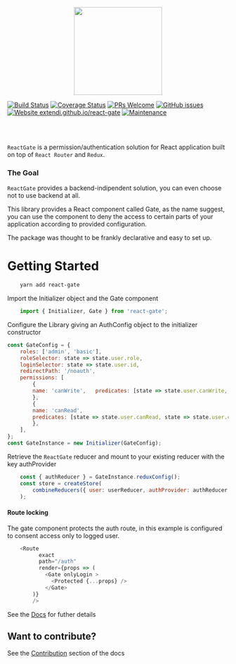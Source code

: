 <p align="center">
    <img src="https://s3.eu-west-2.amazonaws.com/npm-extendi/ReactGate.svg" height="200">
</p>

[![Build Status](https://travis-ci.org/extendi/react-gate.svg?branch=master)](https://travis-ci.org/extendi/react-gate)
[![Coverage Status](https://coveralls.io/repos/github/extendi/react-gate/badge.svg?branch=master)](https://coveralls.io/github/extendi/react-gate?branch=master)
[![PRs Welcome](https://img.shields.io/badge/PRs-welcome-brightgreen.svg?style=flat-square)](http://makeapullrequest.com)
[![GitHub issues](https://img.shields.io/github/issues/extendi/react-gate.svg)](https://GitHub.com/extendi/react-gate/issues/)
[![Website extendi.github.io/react-gate](https://img.shields.io/website-up-down-green-red/https/extendi.github.io/react-gate.svg)](https://extendi.github.io/react-gate)
[![Maintenance](https://img.shields.io/badge/Maintained%3F-yes-green.svg)](https://GitHub.com/extendi/react-gate/graphs/commit-activity)


</br>
</br>

`ReactGate` is a permission/authentication solution for React application built on top of `React Router` and `Redux`.


### The Goal

``ReactGate`` provides a backend-indipendent solution, you can even choose not to use backend at all.

This library provides a React component called Gate, as the name suggest, you can use the component to deny the access to certain parts of your application according to provided configuration.

The package was thought to be frankly declarative and easy to set up.

# Getting Started

```bash   
    yarn add react-gate
```

Import the Initializer object and the Gate component
```js
    import { Initializer, Gate } from 'react-gate';
```
Configure the Library giving an AuthConfig object to the initializer constructor

```js
const GateConfig = {
    roles: ['admin', 'basic'],
    roleSelector: state => state.user.role,
    loginSelector: state => state.user.id,
    redirectPath: '/noauth',
    permissions: [
        {
        name: 'canWrite',   predicates: [state => state.user.canWrite, state => state.user.canWrite2],
        },
        {
        name: 'canRead',
        predicates: [state => state.user.canRead, state => state.user.canRead2],
        },
    ],
};
const GateInstance = new Initializer(GateConfig);
```

Retrieve the `ReactGate` reducer and mount to your existing reducer with the key authProvider

```js
    const { authReducer } = GateInstance.reduxConfig();
    const store = createStore(
        combineReducers({ user: userReducer, authProvider: authReducer }),
    );
```


#### Route locking 

The gate component protects the auth route, in this example is configured to consent access only to logged user.

``` js
    <Route
          exact
          path="/auth"
          render={props => (
            <Gate onlyLogin >
              <Protected {...props} />
            </Gate>
        )}
        />
```
See the [Docs](https://extendi.github.io/react-gate/) for futher details

## Want to contribute?

See the [Contribution](https://extendi.github.io/react-gate/contribute/CONTRIBUTE.html) section of the docs

